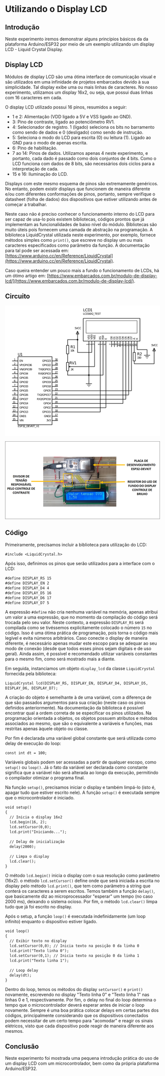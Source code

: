 # Utilizando o Display LCD

## Introdução
Neste experimento iremos demonstrar alguns princípios básicos da da
plataforma Arduino/ESP32 por meio de um exemplo utilizando um display
LCD - Liquid Crystal Display.

## Display LCD

Módulos de display LCD são uma ótima interface de comunicação visual e
são utilizados em uma infinidade de projetos embarcados devido à sua
simplicidade. Tal display exibe uma ou mais linhas de caracteres. No
nosso experimento, utilizamos um display 16x2, ou seja, que possui
duas linhas com 16 caracteres em cada.

O display LCD utilizado possui 16 pinos, resumidos a seguir:
- 1 e 2: Alimentação (VDD ligado a 5V e VSS ligado ao GND).
- 3: Pino de contraste, ligado ao potenciômetro RV1.
- 4: Selecionador de registro. 1 (ligado) seleciona os bits no barramento
  como sendo de dados e 0 (desligado) como sendo de instrução.
- 5: Seleciona o modo do LCD para escrita (0) ou leitura (1). Ligado
  ao GND para o modo de apenas escrita.
- 6: Pino de habilitação.
- 7 ao 14: Pinos de dados. Utilizamos apenas 4 neste experimento, e
  portanto, cada dado é passado como dois conjuntos de 4 bits. Como o
  LCD funciona com dados de 8 bits, são necessários dois ciclos para
  a interpretação de cada.
- 15 e 16: Iluminação do LCD.

Displays com este mesmo esquema de pinos são extremamente
genéricos. No entanto, podem existir displays que funcionem de maneira
diferente e/ou com diferentes conformações de pinos, portanto, sempre
verifique o datasheet (folha de dados) dos dispositivos que estiver
utilizando antes de começar a trabalhar.

Neste caso não é preciso conhecer o funcionamento interno do LCD para
ser capaz de usa-lo pois existem bibliotecas, códigos prontos que já
implementam as funcionalidades de baixo nível do módulo. Bibliotecas
são muito úteis pois fornecem uma camada de abstração na
programação. A biblioteca LiquidCrystal utilizada neste experimento,
por exemplo, fornece métodos simples como `print()`, que escreve no
display um ou mais caracteres especificados como parâmetro da
função. A documentação para tal pode ser acessada em:
[https://www.arduino.cc/en/Reference/LiquidCrystal](https://www.arduino.cc/en/Reference/LiquidCrystal).

Caso queira entender um pouco mais a fundo o funcionamento de LCDs, há
um ótimo artigo em:
[https://www.embarcados.com.br/modulo-de-display-lcd/](https://www.embarcados.com.br/modulo-de-display-lcd/).
 
## Circuito
![Esquemático](esquematico.png)

![Foto do circuito montado em uma protoboard.](imagem.png)

## Código
Primeiramente, precisamos incluir a biblioteca para utilização do LCD:
```
#include <LiquidCrystal.h>
```	
Após isso, definimos os pinos que serão utilizados para a
interface com o LCD:
```
#define DISPLAY_RS 15
#define DISPLAY_EN 2
#define DISPLAY_D4 4
#define DISPLAY_D5 16
#define DISPLAY_D6 17
#define DISPLAY_D7 5
```
A expressão `#define` não cria nenhuma variável na memória, apenas
atribui um valor a uma expressão, que no momento da compilação do
código será trocada pelo seu valor. Neste contexto, a expressão
`DISPLAY_RS` será compilada como se tivéssemos explicitamente colocado
o número `15` no código. Isso é uma ótima prática de programação, pois
torna o código mais legível e evita números arbitrários. Caso conecte
o display de maneira diferente, é necessário apenas mudar este escopo
para se adequar ao seu modo de conexão (desde que todos esses pinos
sejam digitais e de uso geral). Ainda assim, é possível e recomendado
utilizar variáveis constantes para o mesmo fim, como será mostrado
mais a diante.

Em seguida, instanciamos um objeto `display_lcd` da classe
`LiquidCrystal` fornecida pela biblioteca:
```
LiquidCrystal lcd(DISPLAY_RS, DISPLAY_EN, DISPLAY_D4, DISPLAY_D5, DISPLAY_D6, DISPLAY_D7);
```
A criação do objeto é semelhante à de uma variável, com a diferença de
que são passados argumentos para sua criação (neste caso os pinos
definidos anteriormente). Na documentação da biblioteca é possível
encontrar qual a ordem correta de se especificar os pinos utilizados.
Na programação orientada a objetos, os objetos possuem atributos e
métodos associados ao mesmo, que são o equivalente a variáveis e
funções, mas restritas apenas àquele objeto ou classe.

Por fim é declarada uma variável global constante que será utilizada
como delay de execução do loop:
```
const int dt = 100;
```
Variáveis globais podem ser acessadas a partir de qualquer escopo,
como `setup()` ou `loop()`. Já o fato da variável ser declarada como
constante significa que a variável não será alterada ao longo da
execução, permitindo o compilador otimizar o programa final.

Na função `setup()`, precisamos iniciar o display e também limpá-lo
(isto é, apagar tudo que estiver escrito nele). A função `setup()` é
executada sempre que o microcontrolador é iniciado.
```
void setup() 
{
  // Inicia o display 16x2
  lcd.begin(16, 2);
  lcd.setCursor(0,0);
  lcd.print("Iniciando...");

  // Delay de inicialização
  delay(2000);

  // Limpa o display
  lcd.clear();
}
```
O método `lcd.begin()` inicia o display com o sua resolução
como parâmetro (16x2). o método `lcd.setCursor()` define onde que será
iniciada a escrita no display pelo método `lcd.print()`, que
tem como parâmetro a string que conterá os caracteres a serem
escritos. Temos também a função `delay()`, que basicamente diz ao
microprocessador "esperar" um tempo (no caso 2000 ms), deixando o
sistema ocioso. Por fim, o método `lcd.clear()` limpa tudo que
já foi escrito no display. 
 
Após o setup, a função `loop()` é executada indefinidamente (um loop infinito)
enquanto o dispositivo estiver ligado.
```
void loop()
{
  // Exibir texto no display
  lcd.setCursor(0,0); // Inicia texto na posição 0 da linha 0
  lcd.print("Texto linha 0");
  lcd.setCursor(0,1); // Inicia texto na posição 0 da linha 1
  lcd.print("Texto linha 1");
  
  // Loop delay
  delay(dt);
}
```
Dentro do loop, temos os métodos do display `setCursor()` e `print()`
novamente, escrevendo no display "Texto linha 0" e "Texto linha 1" nas
linhas 0 e 1, respectivamente. Por fim, o delay no final do loop
determina o tempo que o microcontrolador deverá esperar antes de
iniciar o loop novamente. Sempre é uma boa prática colocar delays em
certas partes dos códigos, principalmente considerando que os
dispositivos conectados podem necessitar de um certo tempo para
"acomodar" e reagir os sinais elétricos, visto que cada dispositivo
pode reagir de maneira diferente aos mesmos.

## Conclusão
Neste experimento foi mostrada uma pequena introdução prática do uso
de um display LCD com um microcontrolador, bem como da própria
plataforma Arduino/ESP32.
